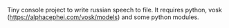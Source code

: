 Tiny console project to write russian speech to file. It requires python, vosk (https://alphacephei.com/vosk/models) and some python modules.
